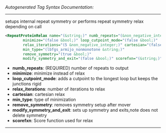 <!-- THIS IS AN AUTOGENERATED FILE: Don't edit it directly, instead change the schema definition in the code itself. -->

_Autogenerated Tag Syntax Documentation:_

---
setups internal repeat symmetry or performs repeat symmetry relax depending on call

```xml
<RepeatProteinRelax name="(&string;)" numb_repeats="(&non_negative_integer;)"
        minimize="(false &bool;)" loop_cutpoint_mode="(false &bool;)"
        relax_iterations="(5 &non_negative_integer;)" cartesian="(false &bool;)"
        min_type="(lbfgs_armijo_nonmonotone &string;)"
        remove_symmetry="(true &bool;)"
        modify_symmetry_and_exit="(false &bool;)" scorefxn="(&string;)" />
```

-   **numb_repeats**: (REQUIRED) number of repeats to output
-   **minimize**: minimize instead of relax
-   **loop_cutpoint_mode**: adds a cutpoint to the longest loop but keeps the junctions rigid
-   **relax_iterations**: number of iterations to relax
-   **cartesian**: cartesian relax
-   **min_type**: type of minimization
-   **remove_symmetry**: removes symmetry setup after mover
-   **modify_symmetry_and_exit**: sets up symmetry and exits,note does not delete symmetry
-   **scorefxn**: Score function used for relax

---

